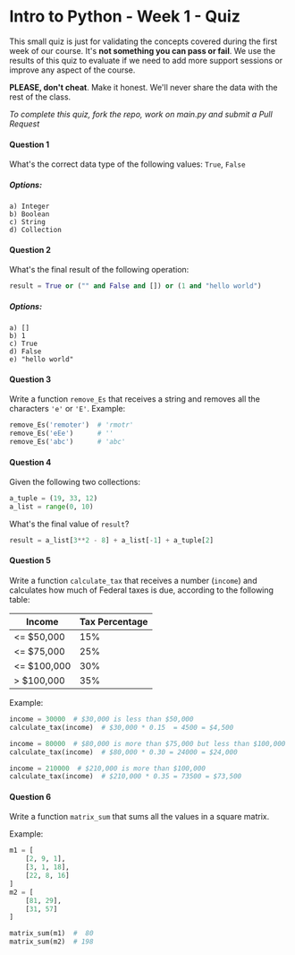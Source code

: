 # Intro to Python - Week 1 - Quiz

This small quiz is just for validating the concepts covered during the first week of our course. It's **not something you can pass or fail**. We use the results of this quiz to evaluate if we need to add more support sessions or improve any aspect of the course.

**PLEASE, don't cheat**. Make it honest. We'll never share the data with the rest of the class.

_To complete this quiz, fork the repo, work on main.py and submit a Pull Request_

#### Question 1

What's the correct data type of the following values: `True`, `False`

##### Options:

```
a) Integer
b) Boolean
c) String
d) Collection
```

#### Question 2

What's the final result of the following operation:

```python
result = True or ("" and False and []) or (1 and "hello world")
```

##### Options:
```
a) []
b) 1
c) True
d) False
e) "hello world"
```

#### Question 3

Write a function `remove_Es` that receives a string and removes all the characters `'e'` or `'E'`. Example:

```python
remove_Es('remoter')  # 'rmotr'
remove_Es('eEe')      # ''
remove_Es('abc')      # 'abc'
```

#### Question 4

Given the following two collections:

```python
a_tuple = (19, 33, 12)
a_list = range(0, 10)
```

What's the final value of `result`?

```python
result = a_list[3**2 - 8] + a_list[-1] + a_tuple[2]
```

#### Question 5

Write a function `calculate_tax` that receives a number (`income`) and calculates
how much of Federal taxes is due, according to the following table:


| Income  | Tax Percentage      |
| ------------- | ------------- |
| <= $50,000    |        15%    |
| <= $75,000    |        25%    |
| <= $100,000   |        30%    |
| > $100,000    |        35%    |

Example:

```python
income = 30000  # $30,000 is less than $50,000
calculate_tax(income)  # $30,000 * 0.15  = 4500 = $4,500

income = 80000  # $80,000 is more than $75,000 but less than $100,000
calculate_tax(income)  # $80,000 * 0.30 = 24000 = $24,000

income = 210000  # $210,000 is more than $100,000
calculate_tax(income)  # $210,000 * 0.35 = 73500 = $73,500
```

#### Question 6

Write a function `matrix_sum` that sums all the values in a square matrix.

Example:

```python
m1 = [
    [2, 9, 1],
    [3, 1, 18],
    [22, 8, 16]
]
m2 = [
    [81, 29],
    [31, 57]
]

matrix_sum(m1)  #  80
matrix_sum(m2)  # 198
```
